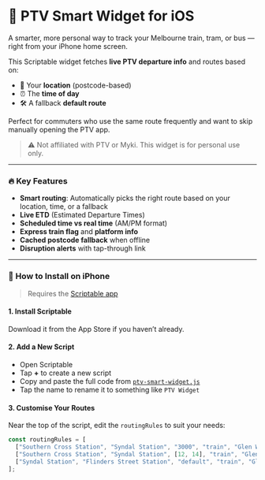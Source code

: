 # 🚉 PTV Smart Widget for iOS

A smarter, more personal way to track your Melbourne train, tram, or bus — right from your iPhone home screen.

This Scriptable widget fetches **live PTV departure info** and routes based on:
- 📍 Your **location** (postcode-based)
- ⏰ The **time of day**
- 🛠 A fallback **default route**

Perfect for commuters who use the same route frequently and want to skip manually opening the PTV app.

> ⚠️ Not affiliated with PTV or Myki. This widget is for personal use only.

---

### 🔥 Key Features
- **Smart routing**: Automatically picks the right route based on your location, time, or a fallback
- **Live ETD** (Estimated Departure Times)
- **Scheduled time vs real time** (AM/PM format)
- **Express train flag** and **platform info**
- **Cached postcode fallback** when offline
- **Disruption alerts** with tap-through link

---

### 📲 How to Install on iPhone

> Requires the [Scriptable app](https://apps.apple.com/us/app/scriptable/id1405459188)

#### 1. Install Scriptable
Download it from the App Store if you haven’t already.

#### 2. Add a New Script
- Open Scriptable
- Tap **+** to create a new script
- Copy and paste the full code from [`ptv-smart-widget.js`](./ptv-smart-widget.js)
- Tap the name to rename it to something like `PTV Widget`

#### 3. Customise Your Routes
Near the top of the script, edit the `routingRules` to suit your needs:

```js
const routingRules = [
  ["Southern Cross Station", "Syndal Station", "3000", "train", "Glen Waverley"],
  ["Southern Cross Station", "Syndal Station", [12, 14], "train", "Glen Waverley"],
  ["Syndal Station", "Flinders Street Station", "default", "train", "Glen Waverley"]
];
